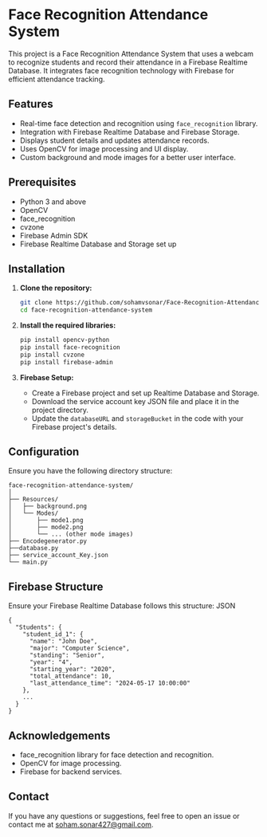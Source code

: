 # Face Recognition Attendance System

This project is a Face Recognition Attendance System that uses a webcam to recognize students and record their attendance in a Firebase Realtime Database. It integrates face recognition technology with Firebase for efficient attendance tracking.

## Features

- Real-time face detection and recognition using `face_recognition` library.
- Integration with Firebase Realtime Database and Firebase Storage.
- Displays student details and updates attendance records.
- Uses OpenCV for image processing and UI display.
- Custom background and mode images for a better user interface.

## Prerequisites

- Python 3 and above
- OpenCV
- face_recognition
- cvzone
- Firebase Admin SDK
- Firebase Realtime Database and Storage set up

## Installation

1. **Clone the repository:**

    ```bash
    git clone https://github.com/sohamvsonar/Face-Recognition-Attendance-System.git
    cd face-recognition-attendance-system
    ```

2. **Install the required libraries:**

    ```bash
    pip install opencv-python
    pip install face-recognition
    pip install cvzone
    pip install firebase-admin
    ```

3. **Firebase Setup:**

    - Create a Firebase project and set up Realtime Database and Storage.
    - Download the service account key JSON file and place it in the project directory.
    - Update the `databaseURL` and `storageBucket` in the code with your Firebase project's details.

## Configuration

Ensure you have the following directory structure:

```plaintext
face-recognition-attendance-system/
│
├── Resources/
│   ├── background.png
│   └── Modes/
│       ├── mode1.png
│       ├── mode2.png
│       └── ... (other mode images)
├── Encodegenerator.py
├──database.py
├── service_account_Key.json
└── main.py
```

## Firebase Structure
Ensure your Firebase Realtime Database follows this structure:
JSON
```
{
  "Students": {
    "student_id_1": {
      "name": "John Doe",
      "major": "Computer Science",
      "standing": "Senior",
      "year": "4",
      "starting_year": "2020",
      "total_attendance": 10,
      "last_attendance_time": "2024-05-17 10:00:00"
    },
    ...
  }
}
```

## Acknowledgements
- face_recognition library for face detection and recognition.
- OpenCV for image processing.
- Firebase for backend services.

## Contact
If you have any questions or suggestions, feel free to open an issue or contact me at soham.sonar427@gmail.com.
